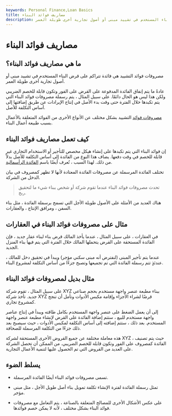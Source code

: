 ```yaml
---
keywords: Personal Finance,Loan Basics
title: مصاريف فوائد البناء
description: مصروفات فوائد التشييد هي الفوائد التي تتراكم على قرض البناء المستخدم في تشييد مبنى أو أصول تجارية أخرى طويلة العمر.
---
```


# مصاريف فوائد البناء
## ما هي مصاريف فوائد البناء؟

مصروفات فوائد التشييد هي فائدة تتراكم على قرض البناء المستخدم في تشييد مبنى أو أصول تجارية أخرى طويلة العمر.

عادةً ما يتم إنفاق الفائدة المدفوعة على القرض على الفور وتكون قابلة للخصم الضريبي ولكن هذا ليس هو الحال دائمًا. على سبيل المثال ، يتم رسملة مصروفات فوائد البناء التي يتم تكبدها خلال الفترة حتى وقت بدء الأصل في إنتاج الإيرادات عن طريق إضافتها إلى أساس التكلفة للأصل.

[مصروفات فوائد](/interestexpense) التشييد بشكل مختلف عن الأنواع الأخرى من الفوائد المتعلقة بالأعمال بسبب طبيعة أعمال البناء.

## كيف تعمل مصاريف فوائد البناء

إن فوائد البناء التي يتم تكبدها على إنشاء هيكل مخصص للتأجير أو الاستخدام التجاري غير قابلة للخصم في وقت دفعها. يضاف هذا النوع من الفائدة إلى أساس التكلفة للأصل بدلاً من ذلك. لهذا السبب ، تُعرف أيضًا باسم [الفائدة الرأسمالية](/capitalizedinterest).

تختلف الفائدة المرسملة عن مصروفات الفائدة المعتادة لأنها لا تظهر كمصروف في بيان الدخل من الشركة.

> تحدث مصروفات فوائد البناء عندما تقوم شركة أو شخص ببناء شيء ما لتحقيق ربح.

>

هناك العديد من الأمثلة على الأصول طويلة الأجل التي تسمح برسملة الفائدة ، مثل بناء السفن ، ومرافق الإنتاج ، والعقارات.

## مثال على مصروفات فوائد البناء في العقارات

في العقارات ، على سبيل المثال ، عندما يأخذ المالك قرض بناء لبناء عقار جديد ، فإن الفائدة المستحقة على القرض يتحملها المالك خلال الفترة التي يتم فيها بناء المنزل الجديد.

عندما يتم تأجير المبنى (لنفترض أنه مبنى سكني مؤجر) ويبدأ في تحقيق دخل للمالك ، عندئذٍ تتم رسملة الفائدة التي تم تجميعها وتصبح جزءًا من أساس التكلفة لمشروع البناء.

## مثال بديل لمصروفات فوائد البناء

على سبيل المثال ، تقوم شركة XYZ ببناء مطبعة عنصر واجهة مستخدم بحجم صناعي جديد. تأخذ شركة XYZ قرضًا لشراء الأجزاء وإقامة مكبس الأدوات وتأمل أن تنجح كمشروع تجاري.

إلى أن يعمل الضغط على عنصر واجهة المستخدم بكامل طاقته ويبدأ في إنتاج عناصر واجهة مستخدم للبيع ، ستتم إضافة الفائدة على القرض لإنشاء مطبعة عنصر واجهة المستخدم. بعد ذلك ، ستتم إضافته إلى أساس التكلفة لمكبس الأدوات ، حيث سيصبح بعد ذلك جزءًا من التكلفة المرسملة للصحافة.

هذه معاملة مختلفة عن جميع القروض الأخرى المستحقة لشركة XYZ ، حيث يتم تصنيف الفائدة كمصروف على الفور وتكون قابلة للخصم الضريبي. من الممكن أن تحصل الشركة على العديد من القروض التي تم الحصول عليها لتنمية الأعمال التجارية.

## يسلط الضوء

- تسمى مصروفات فوائد البناء أيضًا الفائدة المرسملة.

- تمثل رسملة الفائدة لفترة الإنشاء تكلفة تمويل بناء أصل طويل الأجل ، مثل مبنى مؤجر.

- على عكس الأشكال الأخرى للمصالح المتعلقة بالصناعة ، يتم التعامل مع مصروفات فوائد البناء بشكل مختلف ، لأنه لا يمكن خصم فوائدها.

